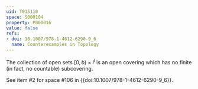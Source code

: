 ```yaml
---
uid: T015110
space: S000104
property: P000016
value: false
refs:
- doi: 10.1007/978-1-4612-6290-9_6
  name: Counterexamples in Topology
---
```


The collection of open sets $[0,b)\times I^I$ is an open covering which has no finite (in fact, no countable) subcovering.

See item #2 for space #106 in {{doi:10.1007/978-1-4612-6290-9_6}}.
